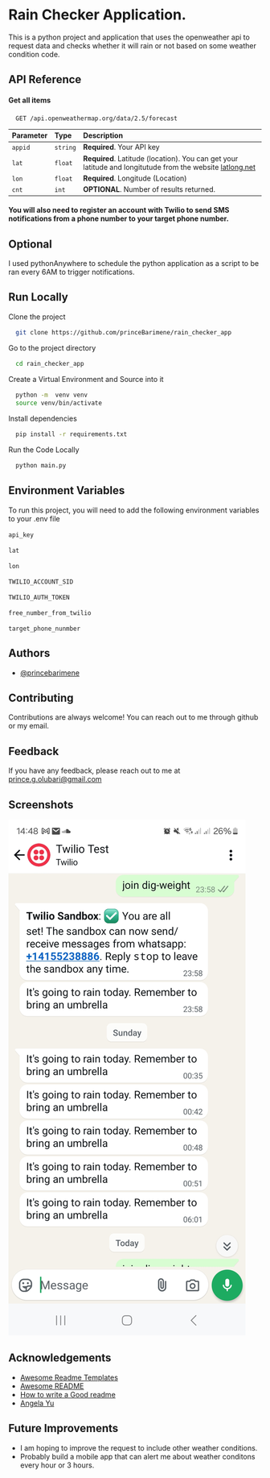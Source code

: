 
# Rain Checker Application.

This is a python project and application that uses the openweather api to request data and checks whether it will rain or not based on some weather condition code.



## API Reference

#### Get all items

```http
  GET /api.openweathermap.org/data/2.5/forecast
```

| Parameter | Type     | Description                |
| :-------- | :------- | :------------------------- |
| `appid` | `string` | **Required**. Your API key |
| `lat`   | `float`  | **Required**. Latitude (location). You can get your latitude and longitutude from the website [latlong.net](https://www.latlong.net)    |
| `lon`   | `float`  | **Required**. Longitude (Location)   |
| `cnt`   | `int`    | **OPTIONAL**. Number of results returned. |


#### You will also need to register an account with Twilio to send SMS notifications from a phone number to your target phone number. 

## Optional
I used pythonAnywhere to schedule the python application as a script to be ran every 6AM to trigger notifications.

    
## Run Locally

Clone the project

```bash
  git clone https://github.com/princeBarimene/rain_checker_app
```

Go to the project directory

```bash
  cd rain_checker_app

```
Create a Virtual Environment and Source into it

```bash
  python -m  venv venv
  source venv/bin/activate
```


Install dependencies

```bash
  pip install -r requirements.txt
```

Run the Code Locally

```bash
  python main.py
```


## Environment Variables

To run this project, you will need to add the following environment variables to your .env file

`api_key`

`lat`

`lon`

`TWILIO_ACCOUNT_SID`

`TWILIO_AUTH_TOKEN`

`free_number_from_twilio`

`target_phone_nunmber`


## Authors

- [@princebarimene](https://www.github.com/princeBarimene)


## Contributing

Contributions are always welcome!
You can reach out to me through github or my email.


## Feedback

If you have any feedback, please reach out to me at prince.g.olubari@gmail.com


## Screenshots

![App Screenshot](/screenshots/twilio_screenshot.jpg)


## Acknowledgements

 - [Awesome Readme Templates](https://awesomeopensource.com/project/elangosundar/awesome-README-templates)
 - [Awesome README](https://github.com/matiassingers/awesome-readme)
 - [How to write a Good readme](https://bulldogjob.com/news/449-how-to-write-a-good-readme-for-your-github-project)
 - [Angela Yu](https://github.com/angelabauer)
 

 ## Future Improvements
 - I am hoping to improve the request to include other weather conditions.
 - Probably build a mobile app that can alert me about weather conditons every hour or 3 hours.